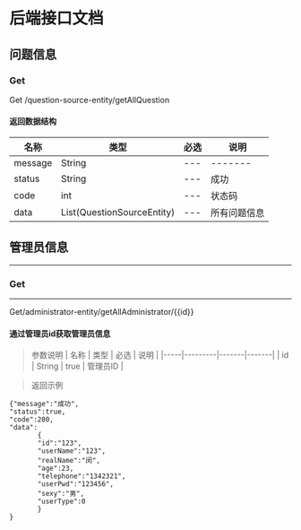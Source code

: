 # 后端接口文档

## 问题信息

### Get

Get /question-source-entity/getAllQuestion

#### 返回数据结构
| 名称      | 类型                         | 必选  | 说明      |
|---------|----------------------------|-----|---------|
| message | String                     | --- | ------- |
| status  | String                     | --- | 成功      |
| code    | int                        | --- | 状态码     |
| data    | List(QuestionSourceEntity) | --- | 所有问题信息  |

## 管理员信息
***
### Get
***
Get/administrator-entity/getAllAdministrator/{{id}}

#### 通过管理员id获取管理员信息

>参数说明
| 名称  | 类型      | 必选    | 说明    |
|-----|---------|-------|-------|
| id  | String  | true  | 管理员ID |  
  
> 返回示例  
  
```
{"message":"成功",
"status":true,
"code":200,
"data":
       {
       "id":"123",
       "userName":"123",
       "realName":"闵",
       "age":23,
       "telephone":"1342321",
       "userPwd":"123456",
       "sexy":"男",
       "userType":0
       }
}  
```